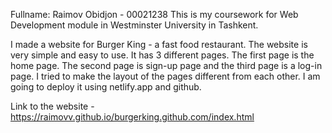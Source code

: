Fullname: Raimov Obidjon - 00021238
This is my coursework for Web Development module in Westminster University in Tashkent. 

I made a website for Burger King - a fast food restaurant.
The website is very simple and easy to use. It has 3 different pages. The first page is the home page. The second page is sign-up page and the third page is a log-in page. I tried to make the layout of the pages different from each other.
I am going to deploy it using netlify.app and github.

Link to the website - https://raimovv.github.io/burgerking.github.com/index.html
